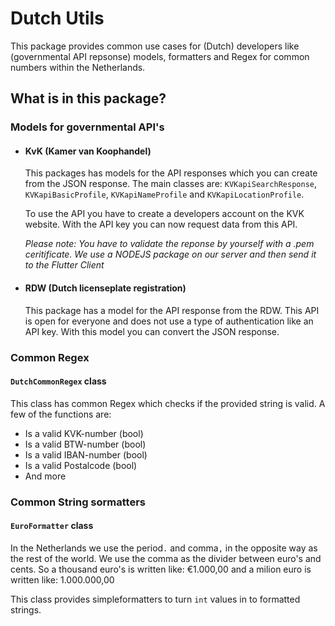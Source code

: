 # Dutch Utils
This package provides common use cases for (Dutch) developers like (governmental API repsonse) models, formatters and Regex for common numbers within the Netherlands.


## What is in this package?
### Models for governmental API's


* #### KvK (Kamer van Koophandel)
    This packages has models for the API responses which you can create from the JSON response. The main classes are: `KVKapiSearchResponse`, `KVKapiBasicProfile`, `KVKapiNameProfile` and `KVKapiLocationProfile`.

    To use the API you have to create a developers account on the KVK website. With the API key you can now request data from this API. 

    _Please note: You have to validate the reponse by yourself with a .pem ceritificate. We use a NODEJS package on our server and then send it to the Flutter Client_


* #### RDW (Dutch licenseplate registration)
    This package has a model for the API response from the RDW. This API is open for everyone and does not use a type of authentication like an API key. With this model you can convert the JSON response.


### Common Regex
#### `DutchCommonRegex` class
This class has common Regex which checks if the provided string is valid. A few of the functions are:
- Is a valid KVK-number (bool)
- Is a valid BTW-number (bool)
- Is a valid IBAN-number (bool)
- Is a valid Postalcode (bool)
- And more

### Common String sormatters
#### `EuroFormatter` class
In the Netherlands we use the period`.` and comma`,` in the opposite way as the rest of the world. We use the comma as the divider between euro's and cents. So a thousand euro's is written like: €1.000,00 and a milion euro is written like: 1.000.000,00

This class provides simpleformatters to turn `int` values in to formatted strings.